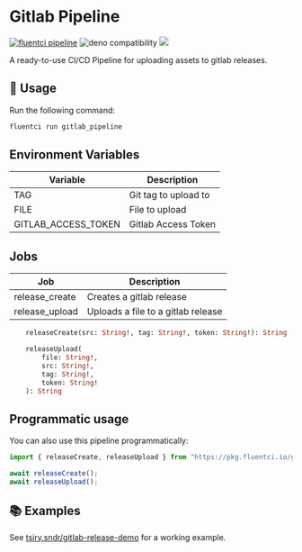 # Gitlab Pipeline

[![fluentci pipeline](https://img.shields.io/badge/dynamic/json?label=pkg.fluentci.io&labelColor=%23000&color=%23460cf1&url=https%3A%2F%2Fapi.fluentci.io%2Fv1%2Fpipeline%2Fgitlab_pipeline&query=%24.version)](https://pkg.fluentci.io/gitlab_pipeline)
![deno compatibility](https://shield.deno.dev/deno/^1.37)
[![](https://img.shields.io/codecov/c/gh/fluent-ci-templates/gitlab-pipeline)](https://codecov.io/gh/fluent-ci-templates/gitlab-pipeline)

A ready-to-use CI/CD Pipeline for uploading assets to gitlab releases.

## 🚀 Usage

Run the following command:

```bash
fluentci run gitlab_pipeline
```

## Environment Variables

| Variable              | Description                   |
|-----------------------|-------------------------------|
| TAG                   | Git tag to upload to          |
| FILE                  | File to upload                |
| GITLAB_ACCESS_TOKEN   | Gitlab Access Token           |


## Jobs

| Job            | Description                                                |
|----------------|------------------------------------------------------------|
| release_create | Creates a gitlab release                                   |
| release_upload | Uploads a file to a gitlab release                         |

```graphql
    releaseCreate(src: String!, tag: String!, token: String!): String

    releaseUpload(
        file: String!, 
        src: String!, 
        tag: String!, 
        token: String!
    ): String
```

## Programmatic usage

You can also use this pipeline programmatically:

```typescript
import { releaseCreate, releaseUpload } from "https://pkg.fluentci.io/gitlab_pipeline@v0.2.0/mod.ts";

await releaseCreate();
await releaseUpload();
```

## 📚 Examples

See [tsiry.sndr/gitlab-release-demo](https://gitlab.com/tsiry.sndr/gitlab-release-demo) for a working example.